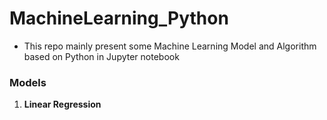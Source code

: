 # MachineLearning_Python

* This repo mainly present some Machine Learning Model and Algorithm based on Python in Jupyter notebook

### Models

1. **Linear Regression**